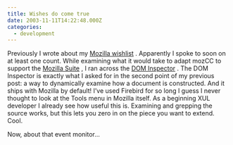 ```yaml
---
title: Wishes do come true
date: 2003-11-11T14:22:48.000Z
categories:
  - development
---
```

Previously I wrote about my [Mozilla wishlist][1] . Apparently I spoke to soon on at least one count. While examining what it would take to adapt mozCC to support the [Mozilla Suite][2] , I ran across the [DOM Inspector][3] . The DOM Inspector is exactly what I asked for in the second point of my previous post: a way to dynamically examine how a document is constructed. And it ships with Mozilla by default! I’ve used Firebird for so long I guess I never thought to look at the Tools menu in Mozilla itself. As a beginning XUL developer I already see how useful this is. Examining and grepping the source works, but this lets you zero in on the piece you want to extend. Cool.

Now, about that event monitor...

 [1]: http://www.yergler.net/averages/archives/2003/11/10/my_mozilla_wishlist
 [2]: http://www.mozilla.org
 [3]: http://www.mozilla.org/projects/inspector/
